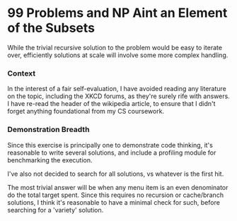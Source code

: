 # 99 Problems and NP Aint an Element of the Subsets

While the trivial recursive solution to the problem would be easy to iterate over, efficiently solutions at scale will involve some more complex handling. 

### Context

In the interest of a fair self-evaluation, I have avoided reading any literature on the topic, including the XKCD forums, as they're surely rife with answers.  I have re-read the header of the wikipedia article, to ensure that I didn't forget anything foundational from my CS coursework.

### Demonstration Breadth

Since this exercise is principally one to demonstrate code thinking, it's reasonable to write several solutions, and include a profiling module for benchmarking the execution.

I've also not decided to search for all solutions, vs whatever is the first hit.  

The most trivial answer will be when any menu item is an even denominator do the total target spent.  Since this requires no recursion or cache/branch solutions, I think it's reasonable to have a minimal check for such, before searching for a 'variety' solution. 

